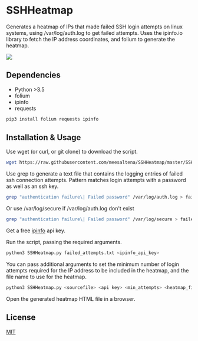 # SSHHeatmap
Generates a heatmap of IPs that made failed SSH login attempts on linux systems, using /var/log/auth.log to get failed attempts. Uses the ipinfo.io library to fetch the IP address coordinates, and folium to generate the heatmap.

<img src="https://i.imgur.com/ZNoACD0.png"></img>

## Dependencies
- Python >3.5
- folium
- ipinfo
- requests

```bash
pip3 install folium requests ipinfo
````



## Installation & Usage

Use wget (or curl, or git clone) to download the script.
```bash
wget https://raw.githubusercontent.com/meesaltena/SSHHeatmap/master/SSHHeatmap.py
```

Use grep to generate a text file that contains the logging entries of failed ssh connection attempts. Pattern matches login attempts with a password as well as an ssh key. 
```bash
grep "authentication failure\| Failed password" /var/log/auth.log > failed_attempts.txt
```
Or use /var/log/secure if /var/log/auth.log don't exist
```bash
grep "authentication failure\| Failed password" /var/log/secure > failed_attempts.txt
```
Get a free [ipinfo](https://ipinfo.io/) api key.

Run the script, passing the required arguments.
```bash
python3 SSHHeatmap.py failed_attempts.txt <ipinfo_api_key>
```

You can pass additional arguments to set the minimum number of login attempts required for the IP address to be included in the heatmap, and the file name to use for the heatmap. 

```bash
python3 SSHHeatmap.py <sourcefile> <api key> <min_attempts> <heatmap_filename>
```

Open the generated heatmap HTML file in a browser.


## License
[MIT](https://choosealicense.com/licenses/mit/)

